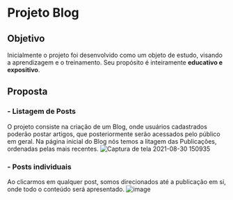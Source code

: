 # Projeto Blog
## Objetivo
Inicialmente o projeto foi desenvolvido como um objeto de estudo, visando a aprendizagem e o treinamento.
Seu propósito é inteiramente **educativo e expositivo**.


## Proposta
### - Listagem de Posts
O projeto consiste na criação de um Blog, onde usuários cadastrados poderão postar artigos, que posteriormente serão acessados pelo público em geral. Na página inicial do Blog nós temos a litagem das Publicações, ordenadas pelas mais recentes.
![Captura de tela 2021-08-30 150935](https://user-images.githubusercontent.com/68354933/131384791-279e3da2-f4ef-4fc6-a430-4d75a90a5fc8.png)
### - Posts individuais
Ao clicarmos em qualquer post, somos direcionados até a publicação em si, onde todo o conteúdo será apresentado.
![image](https://user-images.githubusercontent.com/68354933/131385338-8db869f5-68b7-495c-a011-6d436eb071a1.png)
